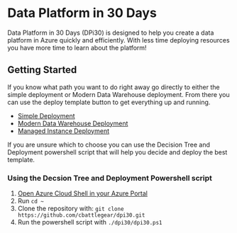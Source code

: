 # Data Platform in 30 Days

Data Platform in 30 Days (DPi30) is designed to help you create a data platform in Azure quickly and efficiently. With less time deploying resources you have more time to learn about the platform!

## Getting Started

If you know what path you want to do right away go directly to either the simple deployment or Modern Data Warehouse deployment. From there you can use the deploy template button to get everything up and running.

* [Simple Deployment](simple/)
* [Modern Data Warehouse Deployment](moderndatawarehouse/)
* [Managed Instance Deployment](managedinstance/)

If you are unsure which to choose you can use the Decision Tree and Deployment powershell script that will help you decide and deploy the best template.

### Using the Decsion Tree and Deployment Powershell script
1. [Open Azure Cloud Shell in your Azure Portal](https://docs.microsoft.com/en-us/azure/cloud-shell/quickstart-powershell#start-cloud-shell)
2. Run `cd ~`
3. Clone the repository with: `git clone https://github.com/cbattlegear/dpi30.git`
4. Run the powershell script with `./dpi30/dpi30.ps1`